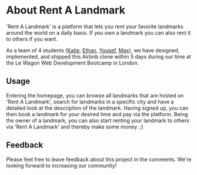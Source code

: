 # About Rent A Landmark

'Rent A Landmark' is a platform that lets you rent your favorite landmarks around the world on a daily basis.
If you own a landmark you can also rent it to others if you want. 

As a team of 4 students ([Katie](https://github.com/katiekk), [Ethan](https://github.com/EthanHardwick), [Yousef](https://github.com/yousefarifalarif), [Max](https://github.com/MaxKern)), we have designed, implemented, and shipped this Airbnb clone within 5 days during our time at the Le Wagon Web Development Bootcamp in London.

## Usage

Entering the homepage, you can browse all landmarks that are hosted on 'Rent A Landmark', search for landmarks in a specific city and have a detailed look at the description of the landmark.
Having signed up, you can then book a landmark for your desired time and pay via the platform.
Being the owner of a landmark, you can also start renting your landmark to others via 'Rent A Landmark' and thereby make some money. ;) 

## Feedback

Please feel free to leave feedback about this project in the comments. We're looking forward to increasing our community!
